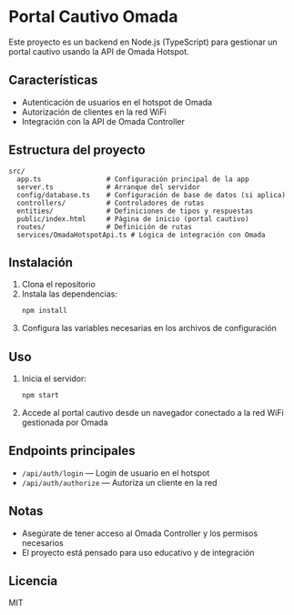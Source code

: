 # Portal Cautivo Omada

Este proyecto es un backend en Node.js (TypeScript) para gestionar un portal cautivo usando la API de Omada Hotspot.

## Características
- Autenticación de usuarios en el hotspot de Omada
- Autorización de clientes en la red WiFi
- Integración con la API de Omada Controller

## Estructura del proyecto
```
src/
  app.ts                # Configuración principal de la app
  server.ts             # Arranque del servidor
  config/database.ts    # Configuración de base de datos (si aplica)
  controllers/          # Controladores de rutas
  entities/             # Definiciones de tipos y respuestas
  public/index.html     # Página de inicio (portal cautivo)
  routes/               # Definición de rutas
  services/OmadaHotspotApi.ts # Lógica de integración con Omada
```

## Instalación
1. Clona el repositorio
2. Instala las dependencias:
   ```bash
   npm install
   ```
3. Configura las variables necesarias en los archivos de configuración

## Uso
1. Inicia el servidor:
   ```bash
   npm start
   ```
2. Accede al portal cautivo desde un navegador conectado a la red WiFi gestionada por Omada

## Endpoints principales
- `/api/auth/login` — Login de usuario en el hotspot
- `/api/auth/authorize` — Autoriza un cliente en la red

## Notas
- Asegúrate de tener acceso al Omada Controller y los permisos necesarios
- El proyecto está pensado para uso educativo y de integración

## Licencia
MIT